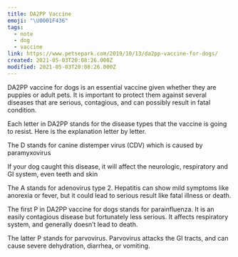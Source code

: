 ```yaml
---
title: DA2PP Vaccine
emoji: "\U0001F436"
tags:
  - note
  - dog
  - vaccine
link: https://www.petsepark.com/2019/10/13/da2pp-vaccine-for-dogs/
created: 2021-05-03T20:08:26.000Z
modified: 2021-05-03T20:08:26.000Z
---
```


DA2PP vaccine for dogs is an essential vaccine given whether they are puppies or adult pets. It is important to protect them against several diseases that are serious, contagious, and can possibly result in fatal condition.

Each letter in DA2PP stands for the disease types that the vaccine is going to resist. Here is the explanation letter by letter.

The D stands for canine distemper virus (CDV) which is caused by paramyxovirus

If your dog caught this disease, it will affect the neurologic, respiratory and GI system, even teeth and skin

The A stands for adenovirus type 2. Hepatitis can show mild symptoms like anorexia or fever, but it could lead to serious result like fatal illness or death.

The first P in DA2PP vaccine for dogs stands for parainfluenza. It is an easily contagious disease but fortunately less serious. It affects respiratory system, and generally doesn’t lead to death.

The latter P stands for parvovirus. Parvovirus attacks the GI tracts, and can cause severe dehydration, diarrhea, or vomiting.
